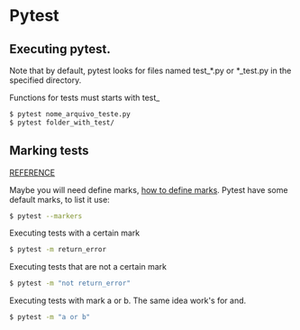# Pytest

## Executing pytest.

Note that by default, pytest looks for files named test_*.py or *_test.py
in the specified directory.

Functions for tests must starts with test\_

```bash
$ pytest nome_arquivo_teste.py
$ pytest folder_with_test/
```

## Marking tests

[REFERENCE](https://docs.pytest.org/en/7.1.x/example/markers.html)

Maybe you will need define marks, [how to define marks](https://docs.pytest.org/en/stable/how-to/mark.html).
Pytest have some default marks, to list it use: 

```bash
$ pytest --markers
```

Executing tests with a certain mark

```bash
$ pytest -m return_error
```

Executing tests that are not a certain mark

```bash
$ pytest -m "not return_error"
```
Executing tests with mark a or b. The same idea work's for and.

```bash
$ pytest -m "a or b"
```
